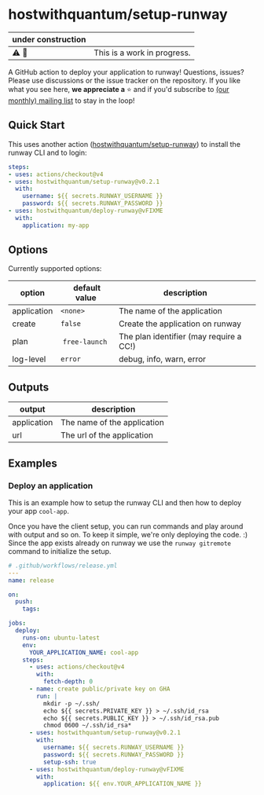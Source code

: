 # hostwithquantum/setup-runway

| under construction | |
|---|---|
| :warning: :construction: | This is a work in progress. |

A GitHub action to deploy your application to runway! Questions, issues? Please use discussions or the issue tracker on the repository. If you like what you see here, **we appreciate a** :star: and if you'd subscribe to [(our monthly) mailing list](https://runway.planetary-quantum.com/) to stay in the loop!

## Quick Start

This uses another action ([hostwithquantum/setup-runway](https://github.com/hostwithquantum/setup-runway)) to install the runway CLI and to login:

```yaml
steps:
- uses: actions/checkout@v4
- uses: hostwithquantum/setup-runway@v0.2.1
  with:
    username: ${{ secrets.RUNWAY_USERNAME }}
    password: ${{ secrets.RUNWAY_PASSWORD }}
- uses: hostwithquantum/deploy-runway@vFIXME
  with:
    application: my-app
```

## Options

Currently supported options:

| option        | default value       | description                                       |
|---------------|---------------------|---------------------------------------------------|
| application   | `<none>`            | The name of the application                       |
| create        | `false`             | Create the application on runway                  |
| plan          | `free-launch`       | The plan identifier (may require a CC!)           |
| log-level     | `error`             | debug, info, warn, error                          |

## Outputs

| output        | description                                       |
|---------------|---------------------------------------------------|
| application   | The name of the application                       |
| url           | The url of the application                        |


## Examples

### Deploy an application

This is an example how to setup the runway CLI and then how to deploy your app `cool-app`.

Once you have the client setup, you can run commands and play around with output and so on. To keep it simple, we're only deploying the code. :) Since the app exists already on runway we use the `runway gitremote` command to initialize the setup.

```yaml
# .github/workflows/release.yml
---
name: release

on:
  push:
    tags:

jobs:
  deploy:
    runs-on: ubuntu-latest
    env:
      YOUR_APPLICATION_NAME: cool-app
    steps:
      - uses: actions/checkout@v4
        with:
          fetch-depth: 0
      - name: create public/private key on GHA
        run: |
          mkdir -p ~/.ssh/
          echo ${{ secrets.PRIVATE_KEY }} > ~/.ssh/id_rsa
          echo ${{ secrets.PUBLIC_KEY }} > ~/.ssh/id_rsa.pub
          chmod 0600 ~/.ssh/id_rsa*
      - uses: hostwithquantum/setup-runway@v0.2.1
        with:
          username: ${{ secrets.RUNWAY_USERNAME }}
          password: ${{ secrets.RUNWAY_PASSWORD }}
          setup-ssh: true
      - uses: hostwithquantum/deploy-runway@vFIXME
        with:
          application: ${{ env.YOUR_APPLICATION_NAME }}
```
